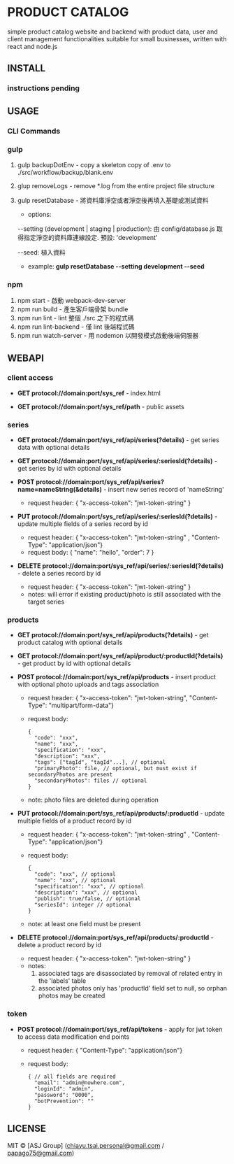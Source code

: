 # PRODUCT CATALOG

simple product catalog website and backend with product data, user and client management functionalities suitable for small businesses, written with react and node.js

## INSTALL

### instructions pending

## USAGE

### CLI Commands

### gulp

1. gulp backupDotEnv - copy a skeleton copy of .env to ./src/workflow/backup/blank.env
2. glup removeLogs - remove *.log from the entire project file structure
3. gulp resetDatabase - 將資料庫淨空或者淨空後再填入基礎或測試資料

   * options:

    --setting (development | staging | production): 由 config/database.js 取得指定淨空的資料庫連線設定. 預設: 'development'

    --seed: 植入資料

   * example: **gulp resetDatabase --setting development --seed**

### npm

1. npm start - 啟動 webpack-dev-server
2. npm run build - 產生客戶端骨架 bundle
3. npm run lint - lint 整個 ./src 之下的程式碼
4. npm run lint-backend - 僅 lint 後端程式碼
5. npm run watch-server - 用 nodemon 以開發模式啟動後端伺服器

## WEBAPI

### client access

* **GET protocol://domain:port/sys_ref** - index.html

* **GET protocol://domain:port/sys_ref/path** - public assets

### series

* **GET protocol://domain:port/sys_ref/api/series(?details)** - get series data with optional details

* **GET protocol://domain:port/sys_ref/api/series/:seriesId(?details)** - get series by id with optional details

* **POST protocol://domain:port/sys_ref/api/series?name=nameString(&details)** - insert new series record of 'nameString'

  * request header: { "x-access-token": "jwt-token-string" }

* **PUT protocol://domain:port/sys_ref/api/series/:seriesId(?details)** - update multiple fields of a series record by id

  * request header: { "x-access-token": "jwt-token-string" , "Content-Type": "application/json"}
  * request body: { "name": "hello", "order": 7 }

* **DELETE protocol://domain:port/sys_ref/api/series/:seriesId(?details)** - delete a series record by id

  * request header: { "x-access-token": "jwt-token-string" }
  * notes: will error if existing product/photo is still associated with the target series

### products

* **GET protocol://domain:port/sys_ref/api/products(?details)** - get product catalog with optional details

* **GET protocol://domain:port/sys_ref/api/product/:productId(?details)** - get product by id with optional details

* **POST protocol://domain:port/sys_ref/api/products** - insert product with optional photo uploads and tags association

  * request header: { "x-access-token": "jwt-token-string", "Content-Type": "multipart/form-data"}
  * request body:

        {
          "code": "xxx",
          "name": "xxx",
          "specification": "xxx",
          "description": "xxx",
          "tags": ["tagId", "tagId"...], // optional
          "primaryPhoto": file, // optional, but must exist if secondaryPhotos are present
          "secondaryPhotos": files // optional
        }
  * note: photo files are deleted during operation

* **PUT protocol://domain:port/sys_ref/api/products/:productId** - update multiple fields of a product record by id

  * request header: { "x-access-token": "jwt-token-string" , "Content-Type": "application/json"}
  * request body:

        {
          "code": "xxx", // optional
          "name": "xxx", // optional
          "specification": "xxx", // optional
          "description": "xxx", // optional
          "publish": true/false, // optional
          "seriesId": integer // optional
        }

  * note: at least one field must be present

* **DELETE protocol://domain:port/sys_ref/api/products/:productId** - delete a product record by id

  * request header: { "x-access-token": "jwt-token-string" }
  * notes:
    1. associated tags are disassociated by removal of related entry in the 'labels' table
    2. associated photos only has 'productId' field set to null, so orphan photos may be created

### token

* **POST   protocol://domain:port/sys_ref/api/tokens** - apply for jwt token to access data modification end points
  * request header: { "Content-Type": "application/json"}
  * request body:

        { // all fields are required
          "email": "admin@nowhere.com",
          "loginId": "admin",
          "password": "0000",
          "botPrevention": ""
        }

## LICENSE

MIT © [ASJ Group] (chiayu.tsai.personal@gmail.com / papago75@gmail.com)
